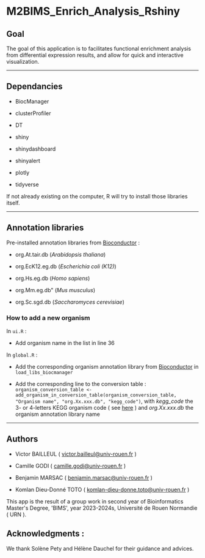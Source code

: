 # M2BIMS_Enrich_Analysis_Rshiny

## Goal

The goal of this application is to facilitates functional enrichment analysis from differential expression results, and allow for quick and interactive visualization.

------------------------------------------------------------------------

## Dependancies

-   BiocManager

-   clusterProfiler

-   DT

-   shiny

-   shinydashboard

-   shinyalert

-   plotly

-   tidyverse

If not already existing on the computer, R will try to install those libraries itself.

------------------------------------------------------------------------

## Annotation libraries

Pre-installed annotation libraries from [Bioconductor](https://bioconductor.org/packages/3.18/data/annotation/) :

-   org.At.tair.db (*Arabidopsis thaliana*)

-   org.EcK12.eg.db (*Escherichia coli (K12)*)

-   org.Hs.eg.db (*Homo sapiens*)

-   org.Mm.eg.db" (*Mus musculus*)

-   org.Sc.sgd.db (*Saccharomyces cerevisiae*)

### How to add a new organism

In `ui.R` :

-   Add organism name in the list in line 36

In `global.R` :

-   Add the corresponding organism annotation library from [Bioconductor](https://bioconductor.org/packages/3.18/data/annotation/) in `load_libs_biocmanager`

-   Add the corresponding line to the conversion table : `organism_conversion_table <- add_organism_in_conversion_table(organism_conversion_table, "Organism name", "org.Xx.xxx.db", "kegg_code")`, with *kegg_code* the 3- or 4-letters KEGG organism code ( see [here](https://www.genome.jp/kegg/catalog/org_list.html) ) and *org.Xx.xxx.db* the organism annotation library name

------------------------------------------------------------------------

## Authors

-   Victor BAILLEUL ( [victor.bailleul\@univ-rouen.fr](mailto:victor.bailleul@univ-rouen.fr) )

-   Camille GODI ( [camille.godi\@univ-rouen.fr](mailto:camille.godi@univ-rouen.fr) )

-   Benjamin MARSAC ( [benjamin.marsac\@univ-rouen.fr](mailto:benjamin.marsac@univ-rouen.fr) )

-   Komlan Dieu-Donné TOTO ( [komlan-dieu-donne.toto\@univ-rouen.fr](mailto:komlan-dieu-donne.toto@univ-rouen.fr) )

This app is the result of a group work in second year of Bioinformatics Master's Degree, 'BIMS', year 2023-2024s, Université de Rouen Normandie ( URN ).

## Acknowledgments :

We thank Solène Pety and Hélène Dauchel for their guidance and advices.
